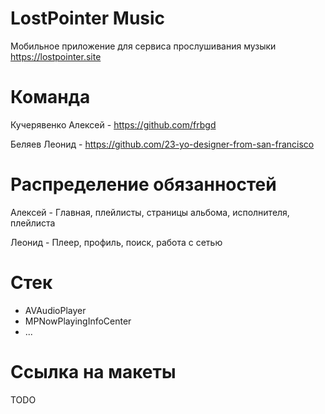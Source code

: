 # LostPointer Music

Мобильное приложение для сервиса прослушивания музыки https://lostpointer.site

# Команда
Кучерявенко Алексей - https://github.com/frbgd

Беляев Леонид - https://github.com/23-yo-designer-from-san-francisco

# Распределение обязанностей
Алексей - Главная, плейлисты, страницы альбома, исполнителя, плейлиста

Леонид - Плеер, профиль, поиск, работа с сетью

# Стек
- AVAudioPlayer
- MPNowPlayingInfoCenter
- ...

# Ссылка на макеты
TODO


